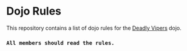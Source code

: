 Dojo Rules
==========

This repository contains a list of dojo rules for the [Deadly Vipers](https://github.com/deadlyvipers) dojo.

### `All members should read the rules.`
